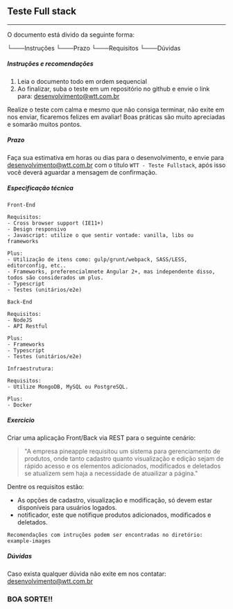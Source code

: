 ## Teste Full stack
---
O documento está divido da seguinte forma:

└───Instruções
└───Prazo
└───Requisitos
└───Dúvidas

##### Instruções e recomendações
1. Leia o documento todo em ordem sequencial
2. Ao finalizar, suba o teste em um repositório no github e envie o link para: desenvolvimento@wtt.com.br

Realize o teste com calma e mesmo que não consiga terminar, não exite em nos enviar, ficaremos felizes em avaliar!
Boas práticas são muito apreciadas e somarão muitos pontos.

##### Prazo
Faça sua estimativa em horas ou dias para o desenvolvimento, e envie para desenvolvimento@wtt.com.br com o título `WTT - Teste Fullstack`, após isso você deverá aguardar a mensagem de confirmação.

#####  Especificação técnica

```
Front-End

Requisitos:
- Cross browser support (IE11+)
- Design responsivo
- Javascript: utilize o que sentir vontade: vanilla, libs ou frameworks

Plus:
- Utilização de itens como: gulp/grunt/webpack, SASS/LESS, editorconfig, etc..
- Frameworks, preferencialmnete Angular 2+, mas independente disso, todos são considerados um plus.
- Typescript
- Testes (unitários/e2e)
```

```
Back-End

Requisitos:
- NodeJS
- API Restful

Plus:
- Frameworks
- Typescript
- Testes (unitários/e2e)
```

```
Infraestrutura:

Requisitos:
- Utilize MongoDB, MySQL ou PostgreSQL.

Plus:
- Docker
```

##### Exercicio

Criar uma aplicação Front/Back via REST para o seguinte cenário:

> "A empresa pineapple requisitou um sistema para gerenciamento de produtos, onde tanto cadastro quanto visualização e edição sejam de rápido acesso e os elementos adicionados, modificados e deletados se atualizem sem haja a necessidade de atuailizar a página."

Dentre os requisitos estão:
- As opções de cadastro, visualização e modificação, só devem estar disponíveis para usuários logados.
- notificador, este que notifique produtos adicionados, modificados e deletados.

`Recomendações com intruções podem ser encontradas no diretório:
example-images`

##### Dúvidas
Caso exista qualquer dúvida não exite em nos contatar: desenvolvimento@wtt.com.br

### BOA SORTE!!
